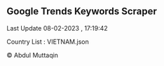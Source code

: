 

## Google Trends Keywords Scraper 
 
Last Update 08-02-2023 , 17:19:42

Country List :
VIETNAM.json



© Abdul Muttaqin 
